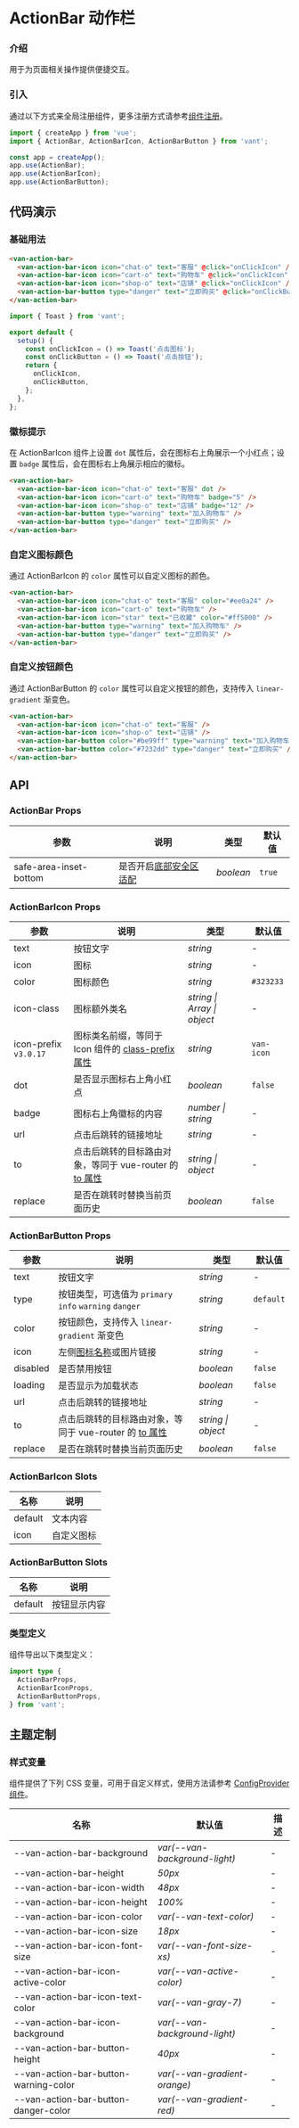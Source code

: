 # ActionBar 动作栏

### 介绍

用于为页面相关操作提供便捷交互。

### 引入

通过以下方式来全局注册组件，更多注册方式请参考[组件注册](#/zh-CN/advanced-usage#zu-jian-zhu-ce)。

```js
import { createApp } from 'vue';
import { ActionBar, ActionBarIcon, ActionBarButton } from 'vant';

const app = createApp();
app.use(ActionBar);
app.use(ActionBarIcon);
app.use(ActionBarButton);
```

## 代码演示

### 基础用法

```html
<van-action-bar>
  <van-action-bar-icon icon="chat-o" text="客服" @click="onClickIcon" />
  <van-action-bar-icon icon="cart-o" text="购物车" @click="onClickIcon" />
  <van-action-bar-icon icon="shop-o" text="店铺" @click="onClickIcon" />
  <van-action-bar-button type="danger" text="立即购买" @click="onClickButton" />
</van-action-bar>
```

```js
import { Toast } from 'vant';

export default {
  setup() {
    const onClickIcon = () => Toast('点击图标');
    const onClickButton = () => Toast('点击按钮');
    return {
      onClickIcon,
      onClickButton,
    };
  },
};
```

### 徽标提示

在 ActionBarIcon 组件上设置 `dot` 属性后，会在图标右上角展示一个小红点；设置 `badge` 属性后，会在图标右上角展示相应的徽标。

```html
<van-action-bar>
  <van-action-bar-icon icon="chat-o" text="客服" dot />
  <van-action-bar-icon icon="cart-o" text="购物车" badge="5" />
  <van-action-bar-icon icon="shop-o" text="店铺" badge="12" />
  <van-action-bar-button type="warning" text="加入购物车" />
  <van-action-bar-button type="danger" text="立即购买" />
</van-action-bar>
```

### 自定义图标颜色

通过 ActionBarIcon 的 `color` 属性可以自定义图标的颜色。

```html
<van-action-bar>
  <van-action-bar-icon icon="chat-o" text="客服" color="#ee0a24" />
  <van-action-bar-icon icon="cart-o" text="购物车" />
  <van-action-bar-icon icon="star" text="已收藏" color="#ff5000" />
  <van-action-bar-button type="warning" text="加入购物车" />
  <van-action-bar-button type="danger" text="立即购买" />
</van-action-bar>
```

### 自定义按钮颜色

通过 ActionBarButton 的 `color` 属性可以自定义按钮的颜色，支持传入 `linear-gradient` 渐变色。

```html
<van-action-bar>
  <van-action-bar-icon icon="chat-o" text="客服" />
  <van-action-bar-icon icon="shop-o" text="店铺" />
  <van-action-bar-button color="#be99ff" type="warning" text="加入购物车" />
  <van-action-bar-button color="#7232dd" type="danger" text="立即购买" />
</van-action-bar>
```

## API

### ActionBar Props

| 参数 | 说明 | 类型 | 默认值 |
| --- | --- | --- | --- |
| safe-area-inset-bottom | 是否开启[底部安全区适配](#/zh-CN/advanced-usage#di-bu-an-quan-qu-gua-pei) | _boolean_ | `true` |

### ActionBarIcon Props

| 参数 | 说明 | 类型 | 默认值 |
| --- | --- | --- | --- |
| text | 按钮文字 | _string_ | - |
| icon | 图标 | _string_ | - |
| color | 图标颜色 | _string_ | `#323233` |
| icon-class | 图标额外类名 | _string \| Array \| object_ | - |
| icon-prefix `v3.0.17` | 图标类名前缀，等同于 Icon 组件的 [class-prefix 属性](#/zh-CN/icon#props) | _string_ | `van-icon` |
| dot | 是否显示图标右上角小红点 | _boolean_ | `false` |
| badge | 图标右上角徽标的内容 | _number \| string_ | - |
| url | 点击后跳转的链接地址 | _string_ | - |
| to | 点击后跳转的目标路由对象，等同于 vue-router 的 [to 属性](https://router.vuejs.org/zh/api/#to) | _string \| object_ | - |
| replace | 是否在跳转时替换当前页面历史 | _boolean_ | `false` |

### ActionBarButton Props

| 参数 | 说明 | 类型 | 默认值 |
| --- | --- | --- | --- |
| text | 按钮文字 | _string_ | - |
| type | 按钮类型，可选值为 `primary` `info` `warning` `danger` | _string_ | `default` |
| color | 按钮颜色，支持传入 `linear-gradient` 渐变色 | _string_ | - |
| icon | 左侧[图标名称](#/zh-CN/icon)或图片链接 | _string_ | - |
| disabled | 是否禁用按钮 | _boolean_ | `false` |
| loading | 是否显示为加载状态 | _boolean_ | `false` |
| url | 点击后跳转的链接地址 | _string_ | - |
| to | 点击后跳转的目标路由对象，等同于 vue-router 的 [to 属性](https://router.vuejs.org/zh/api/#to) | _string \| object_ | - |
| replace | 是否在跳转时替换当前页面历史 | _boolean_ | `false` |

### ActionBarIcon Slots

| 名称    | 说明       |
| ------- | ---------- |
| default | 文本内容   |
| icon    | 自定义图标 |

### ActionBarButton Slots

| 名称    | 说明         |
| ------- | ------------ |
| default | 按钮显示内容 |

### 类型定义

组件导出以下类型定义：

```ts
import type {
  ActionBarProps,
  ActionBarIconProps,
  ActionBarButtonProps,
} from 'vant';
```

## 主题定制

### 样式变量

组件提供了下列 CSS 变量，可用于自定义样式，使用方法请参考 [ConfigProvider 组件](#/zh-CN/config-provider)。

| 名称                                  | 默认值                        | 描述 |
| ------------------------------------- | ----------------------------- | ---- |
| --van-action-bar-background           | _var(--van-background-light)_ | -    |
| --van-action-bar-height               | _50px_                        | -    |
| --van-action-bar-icon-width           | _48px_                        | -    |
| --van-action-bar-icon-height          | _100%_                        | -    |
| --van-action-bar-icon-color           | _var(--van-text-color)_       | -    |
| --van-action-bar-icon-size            | _18px_                        | -    |
| --van-action-bar-icon-font-size       | _var(--van-font-size-xs)_     | -    |
| --van-action-bar-icon-active-color    | _var(--van-active-color)_     | -    |
| --van-action-bar-icon-text-color      | _var(--van-gray-7)_           | -    |
| --van-action-bar-icon-background      | _var(--van-background-light)_ | -    |
| --van-action-bar-button-height        | _40px_                        | -    |
| --van-action-bar-button-warning-color | _var(--van-gradient-orange)_  | -    |
| --van-action-bar-button-danger-color  | _var(--van-gradient-red)_     | -    |
